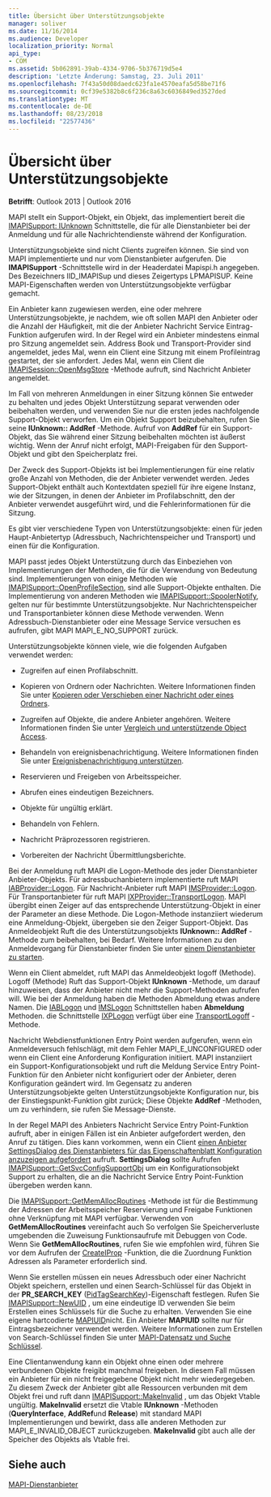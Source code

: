 ```yaml
---
title: Übersicht über Unterstützungsobjekte
manager: soliver
ms.date: 11/16/2014
ms.audience: Developer
localization_priority: Normal
api_type:
- COM
ms.assetid: 5b062891-39ab-4334-9706-5b376719d5e4
description: 'Letzte Änderung: Samstag, 23. Juli 2011'
ms.openlocfilehash: 7f43a50d08daedc623fa1e4570eafa5d58be71f6
ms.sourcegitcommit: 0cf39e5382b8c6f236c8a63c6036849ed3527ded
ms.translationtype: MT
ms.contentlocale: de-DE
ms.lasthandoff: 08/23/2018
ms.locfileid: "22577436"
---
```

# <a name="support-object-overview"></a>Übersicht über Unterstützungsobjekte

  
  
**Betrifft**: Outlook 2013 | Outlook 2016 
  
MAPI stellt ein Support-Objekt, ein Objekt, das implementiert bereit die [IMAPISupport: IUnknown](imapisupportiunknown.md) Schnittstelle, die für alle Dienstanbieter bei der Anmeldung und für alle Nachrichtendienste während der Konfiguration. 
  
Unterstützungsobjekte sind nicht Clients zugreifen können. Sie sind von MAPI implementierte und nur vom Dienstanbieter aufgerufen. Die **IMAPISupport** -Schnittstelle wird in der Headerdatei Mapispi.h angegeben. Des Bezeichners IID_IMAPISup und dieses Zeigertyps LPMAPISUP. Keine MAPI-Eigenschaften werden von Unterstützungsobjekte verfügbar gemacht. 
  
Ein Anbieter kann zugewiesen werden, eine oder mehrere Unterstützungsobjekte, je nachdem, wie oft sollen MAPI den Anbieter oder die Anzahl der Häufigkeit, mit die der Anbieter Nachricht Service Eintrag-Funktion aufgerufen wird. In der Regel wird ein Anbieter mindestens einmal pro Sitzung angemeldet sein. Address Book und Transport-Provider sind angemeldet, jedes Mal, wenn ein Client eine Sitzung mit einem Profileintrag gestartet, der sie anfordert. Jedes Mal, wenn ein Client die [IMAPISession::OpenMsgStore](imapisession-openmsgstore.md) -Methode aufruft, sind Nachricht Anbieter angemeldet. 
  
Im Fall von mehreren Anmeldungen in einer Sitzung können Sie entweder zu behalten und jedes Objekt Unterstützung separat verwenden oder beibehalten werden, und verwenden Sie nur die ersten jedes nachfolgende Support-Objekt verworfen. Um ein Objekt Support beizubehalten, rufen Sie seine **IUnknown:: AddRef** -Methode. Aufruf von **AddRef** für ein Support-Objekt, das Sie während einer Sitzung beibehalten möchten ist äußerst wichtig. Wenn der Anruf nicht erfolgt, MAPI-Freigaben für den Support-Objekt und gibt den Speicherplatz frei. 
  
Der Zweck des Support-Objekts ist bei Implementierungen für eine relativ große Anzahl von Methoden, die der Anbieter verwendet werden. Jedes Support-Objekt enthält auch Kontextdaten speziell für ihre eigene Instanz, wie der Sitzungen, in denen der Anbieter im Profilabschnitt, den der Anbieter verwendet ausgeführt wird, und die Fehlerinformationen für die Sitzung. 
  
Es gibt vier verschiedene Typen von Unterstützungsobjekte: einen für jeden Haupt-Anbietertyp (Adressbuch, Nachrichtenspeicher und Transport) und einen für die Konfiguration. 
  
MAPI passt jedes Objekt Unterstützung durch das Einbeziehen von Implementierungen der Methoden, die für die Verwendung von Bedeutung sind. Implementierungen von einige Methoden wie [IMAPISupport::OpenProfileSection](imapisupport-openprofilesection.md), sind alle Support-Objekte enthalten. Die Implementierung von anderen Methoden wie [IMAPISupport::SpoolerNotify](imapisupport-spoolernotify.md), gelten nur für bestimmte Unterstützungsobjekte. Nur Nachrichtenspeicher und Transportanbieter können diese Methode verwenden. Wenn Adressbuch-Dienstanbieter oder eine Message Service versuchen es aufrufen, gibt MAPI MAPI_E_NO_SUPPORT zurück.
  
Unterstützungsobjekte können viele, wie die folgenden Aufgaben verwendet werden:
  
- Zugreifen auf einen Profilabschnitt.
    
- Kopieren von Ordnern oder Nachrichten. Weitere Informationen finden Sie unter [Kopieren oder Verschieben einer Nachricht oder eines Ordners](copying-or-moving-a-message-or-a-folder.md).
    
- Zugreifen auf Objekte, die andere Anbieter angehören. Weitere Informationen finden Sie unter [Vergleich und unterstützende Object Access](supporting-object-access-and-comparison.md). 
    
- Behandeln von ereignisbenachrichtigung. Weitere Informationen finden Sie unter [Ereignisbenachrichtigung unterstützen](supporting-event-notification.md).
    
- Reservieren und Freigeben von Arbeitsspeicher.
    
- Abrufen eines eindeutigen Bezeichners.
    
- Objekte für ungültig erklärt.
    
- Behandeln von Fehlern.
    
- Nachricht Präprozessoren registrieren. 
    
- Vorbereiten der Nachricht Übermittlungsberichte. 
    
Bei der Anmeldung ruft MAPI die Logon-Methode des jeder Dienstanbieter Anbieter-Objekts. Für adressbuchanbietern implementierte ruft MAPI [IABProvider::Logon](iabprovider-logon.md). Für Nachricht-Anbieter ruft MAPI [IMSProvider::Logon](imsprovider-logon.md). Für Transportanbieter für ruft MAPI [IXPProvider::TransportLogon](ixpprovider-transportlogon.md). MAPI übergibt einen Zeiger auf das entsprechende Unterstützung-Objekt in einer der Parameter an diese Methode. Die Logon-Methode instanziiert wiederum eine Anmeldung-Objekt, übergeben sie den Zeiger Support-Objekt. Das Anmeldeobjekt Ruft die des Unterstützungsobjekts **IUnknown:: AddRef** -Methode zum beibehalten, bei Bedarf. Weitere Informationen zu den Anmeldevorgang für Dienstanbieter finden Sie unter [einem Dienstanbieter zu starten](starting-a-service-provider.md).
  
Wenn ein Client abmeldet, ruft MAPI das Anmeldeobjekt logoff (Methode). Logoff (Methode) Ruft das Support-Objekt **IUnknown** -Methode, um darauf hinzuweisen, dass der Anbieter nicht mehr die Support-Methoden aufrufen will. Wie bei der Anmeldung haben die Methoden Abmeldung etwas andere Namen. Die [IABLogon](iablogoniunknown.md) und [IMSLogon](imslogoniunknown.md) Schnittstellen haben **Abmeldung** Methoden. die Schnittstelle [IXPLogon](ixplogoniunknown.md) verfügt über eine [TransportLogoff](ixplogon-transportlogoff.md) -Methode. 
  
Nachricht Webdienstfunktionen Entry Point werden aufgerufen, wenn ein Anmeldeversuch fehlschlägt, mit dem Fehler MAPI_E_UNCONFIGURED oder wenn ein Client eine Anforderung Konfiguration initiiert. MAPI instanziiert ein Support-Konfigurationsobjekt und ruft die Meldung Service Entry Point-Funktion für den Anbieter nicht konfiguriert oder der Anbieter, deren Konfiguration geändert wird. Im Gegensatz zu anderen Unterstützungsobjekte gelten Unterstützungsobjekte Konfiguration nur, bis der Einstiegspunkt-Funktion gibt zurück; Diese Objekte **AddRef** -Methoden, um zu verhindern, sie rufen Sie Message-Dienste. 
  
In der Regel MAPI des Anbieters Nachricht Service Entry Point-Funktion aufruft, aber in einigen Fällen ist ein Anbieter aufgefordert werden, den Anruf zu tätigen. Dies kann vorkommen, wenn ein Client [einen Anbieter SettingsDialog des Dienstanbieters für das Eigenschaftenblatt Konfiguration anzuzeigen aufgefordert](imapistatus-settingsdialog.md) aufruft. **SettingsDialog** sollte Aufrufen [IMAPISupport::GetSvcConfigSupportObj](imapisupport-getsvcconfigsupportobj.md) um ein Konfigurationsobjekt Support zu erhalten, die an die Nachricht Service Entry Point-Funktion übergeben werden kann. 
  
Die [IMAPISupport::GetMemAllocRoutines](imapisupport-getmemallocroutines.md) -Methode ist für die Bestimmung der Adressen der Arbeitsspeicher Reservierung und Freigabe Funktionen ohne Verknüpfung mit MAPI verfügbar. Verwenden von **GetMemAllocRoutines** vereinfacht auch So verfolgen Sie Speicherverluste umgebenden die Zuweisung Funktionsaufrufe mit Debuggen von Code. Wenn Sie **GetMemAllocRoutines**, rufen Sie wie empfohlen wird, führen Sie vor dem Aufrufen der [CreateIProp](createiprop.md) -Funktion, die die Zuordnung Funktion Adressen als Parameter erforderlich sind. 
  
Wenn Sie erstellen müssen ein neues Adressbuch oder einer Nachricht Objekt speichern, erstellen und einen Search-Schlüssel für das Objekt in der **PR_SEARCH_KEY** ([PidTagSearchKey](pidtagsearchkey-canonical-property.md))-Eigenschaft festlegen. Rufen Sie [IMAPISupport::NewUID](imapisupport-newuid.md) , um eine eindeutige ID verwenden Sie beim Erstellen eines Schlüssels für die Suche zu erhalten. Verwenden Sie eine eigene hartcodierte [MAPIUID](mapiuid.md)nicht. Ein Anbieter **MAPIUID** sollte nur für Eintragsbezeichner verwendet werden. Weitere Informationen zum Erstellen von Search-Schlüssel finden Sie unter [MAPI-Datensatz und Suche Schlüssel](mapi-record-and-search-keys.md).
  
Eine Clientanwendung kann ein Objekt ohne einen oder mehrere verbundenen Objekte freigibt manchmal freigeben. In diesem Fall müssen ein Anbieter für ein nicht freigegebene Objekt nicht mehr wiedergegeben. Zu diesem Zweck der Anbieter gibt alle Ressourcen verbunden mit dem Objekt frei und ruft dann [IMAPISupport::MakeInvalid](imapisupport-makeinvalid.md) , um das Objekt Vtable ungültig. **MakeInvalid** ersetzt die Vtable **IUnknown** -Methoden (**QueryInterface**, **AddRef**und **Release**) mit standard MAPI Implementierungen und bewirkt, dass alle anderen Methoden zur MAPI_E_INVALID_OBJECT zurückzugeben. **MakeInvalid** gibt auch alle der Speicher des Objekts als Vtable frei. 
  
## <a name="see-also"></a>Siehe auch



[MAPI-Dienstanbieter](mapi-service-providers.md)

